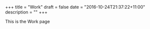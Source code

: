 +++
title = "Work"
draft = false
date = "2016-10-24T21:37:22+11:00"
description = ""
+++

This is the Work page